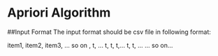 # Apriori Algorithm

##Input Format
The input format should be csv file in following format:

item1, item2, item3, ... so on
 , t, ...
t, t, t,...
t, t, ...
... so on...
